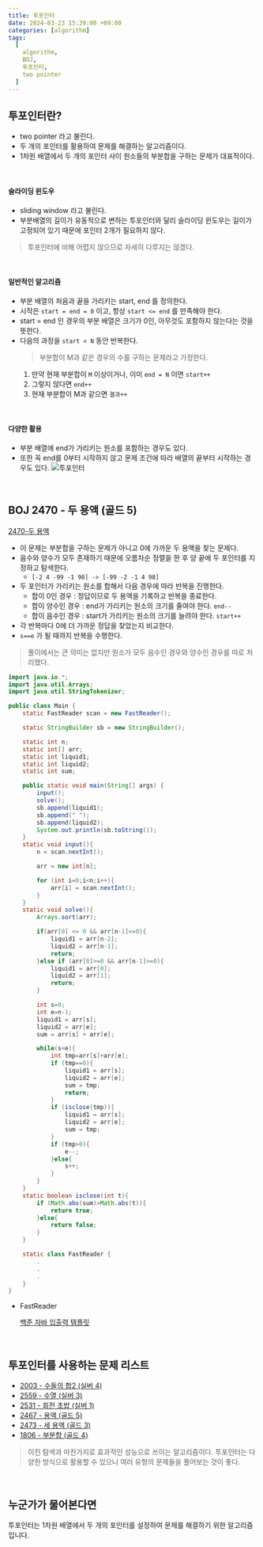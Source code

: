```yaml
---
title: 투포인터
date: 2024-03-23 15:39:00 +09:00
categories: [algorithm]
tags:
  [
    algorithm,
    BOJ,
    투포인터,
    two pointer
  ]
---
```


## 투포인터란?
- two pointer 라고 불린다.
- 두 개의 포인터를 활용하여 문제를 해결하는 알고리즘이다.
- 1차원 배열에서 두 개의 포인터 사이 원소들의 부분합을 구하는 문제가 대표적이다.

<br>

#### 슬라이딩 윈도우
- sliding window 라고 불린다.
- 부분배열의 길이가 유동적으로 변하는 투포인터와 달리 슬라이딩 윈도우는 길이가 고정되어 있기 때문에 포인터 2개가 필요하지 않다.

> 투포인터에 비해 어렵지 않으므로 자세히 다루지는 않겠다.

<br>

#### 일반적인 알고리즘
- 부분 배열의 처음과 끝을 가리키는 start, end 를 정의한다.
- 시작은 `start = end = 0` 이고, 항상 `start <= end` 를 만족해야 한다.
- start = end 인 경우의 부분 배열은 크기가 0인, 아무것도 포함하지 않는다는 것을 뜻한다.
- 다음의 과정을 `start < N` 동안 반복한다.
    > 부분합이 M과 같은 경우의 수를 구하는 문제라고 가정한다.
    1. 만약 현재 부분합이 `M` 이상이거나, 이미 `end = N` 이면 `start++`
    2. 그렇지 않다면 `end++`
    3. 현재 부분합이 M과 같으면 `결과++`

<br>

#### 다양한 활용
- 부분 배열에 end가 가리키는 원소를 포함하는 경우도 있다.
- 또한 꼭 end를 0부터 시작하지 않고 문제 조건에 따라 배열의 끝부터 시작하는 경우도 있다.
![투포인터](https://blog.kakaocdn.net/dn/p0PKE/btrMvtuJ8SU/CeVTKtZnhYW5GjR2pmDln1/img.gif)

<br>

## BOJ 2470 - 두 용액 (골드 5)
[2470-두 용액](https://www.acmicpc.net/problem/2470)

- 이 문제는 부분합을 구하는 문제가 아니고 0에 가까운 두 용액을 찾는 문제다.
- 음수와 양수가 모두 존재하기 때문에 오름차순 정렬을 한 후 양 끝에 두 포인터를 지정하고 탐색한다.
    - `[-2 4 -99 -1 98] -> [-99 -2 -1 4 98]`
- 두 포인터가 가리키는 원소를 합해서 다음 경우에 따라 반복을 진행한다.
    - 합이 0인 경우 : 정답이므로 두 용액을 기록하고 반복을 종료한다.
    - 합이 양수인 경우 : end가 가리키는 원소의 크기를 줄여야 한다. `end--`
    - 합이 음수인 경우 : start가 가리키는 원소의 크기를 늘려야 한다. `start++`
- 각 반복마다 0에 더 가까운 정답을 찾았는지 비교한다.
- `s==e` 가 될 때까지 반복을 수행한다.
> 풀이에서는 큰 의미는 없지만 원소가 모두 음수인 경우와 양수인 경우를 따로 처리했다.

```java
import java.io.*;
import java.util.Arrays;
import java.util.StringTokenizer;

public class Main {
    static FastReader scan = new FastReader();

    static StringBuilder sb = new StringBuilder();

    static int n;
    static int[] arr;
    static int liquid1;
    static int liquid2;
    static int sum;

    public static void main(String[] args) {
        input();
        solve();
        sb.append(liquid1);
        sb.append(" ");
        sb.append(liquid2);
        System.out.println(sb.toString());
    }
    static void input(){
        n = scan.nextInt();

        arr = new int[n];

        for (int i=0;i<n;i++){
            arr[i] = scan.nextInt();
        }
    }
    static void solve(){
        Arrays.sort(arr);

        if(arr[0] <= 0 && arr[n-1]<=0){
            liquid1 = arr[n-2];
            liquid2 = arr[n-1];
            return;
        }else if (arr[0]>=0 && arr[n-1]>=0){
            liquid1 = arr[0];
            liquid2 = arr[1];
            return;
        }

        int s=0;
        int e=n-1;
        liquid1 = arr[s];
        liquid2 = arr[e];
        sum = arr[s] + arr[e];

        while(s<e){
            int tmp=arr[s]+arr[e];
            if (tmp==0){
                liquid1 = arr[s];
                liquid2 = arr[e];
                sum = tmp;
                return;
            }
            if (isclose(tmp)){
                liquid1 = arr[s];
                liquid2 = arr[e];
                sum = tmp;
            }
            if (tmp>0){
                e--;
            }else{
                s++;
            }
        }
    }
    static boolean isclose(int t){
        if (Math.abs(sum)>Math.abs(t)){
            return true;
        }else{
            return false;
        }
    }

    static class FastReader {
        .
        .
        .
    }
}
```

- FastReader

    [백준 자바 입출력 템플릿](https://ajroot5685.github.io/posts/%EB%B0%B1%EC%A4%80-%EC%9E%90%EB%B0%94-%EC%9E%85%EC%B6%9C%EB%A0%A5-%ED%85%9C%ED%94%8C%EB%A6%BF/)

<br>

## 투포인터를 사용하는 문제 리스트
- [2003 - 수들의 합2 (실버 4)](https://www.acmicpc.net/problem/2003)
- [2559 - 수열 (실버 3)](https://www.acmicpc.net/problem/2559)
- [2531 - 회전 초밥 (실버 1)](https://www.acmicpc.net/problem/2531)
- [2467 - 용액 (골드 5)](https://www.acmicpc.net/problem/2467)
- [2473 - 세 용액 (골드 3)](https://www.acmicpc.net/problem/2473)
- [1806 - 부분합 (골드 4)](https://www.acmicpc.net/problem/1806)

> 이진 탐색과 마찬가지로 효과적인 성능으로 쓰이는 알고리즘이다.
> 투포인터는 다양한 방식으로 활용할 수 있으니 여러 유형의 문제들을 풀어보는 것이 좋다.

<br>

## 누군가가 물어본다면
<div class="spotlight1">
투포인터는 1차원 배열에서 두 개의 포인터를 설정하여 문제를 해결하기 위한 알고리즘입니다.
</div>